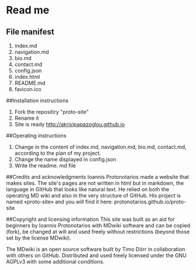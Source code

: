 # Read me

## File manifest
1. index.md
2. navigation.md
3. bio.md
4. contact.md
5. config.json
6. index.html
7. README.md
8. favicon.ico

##Installation instructions 
1. Fork the repositiry "proto-site"
2. Rename it
3. Site is ready http://akrivipapazoglou.github.io

##Operating instructions
1. Change in the content of index.md, navigation.md, bio.md, contact.md, according to the plan of my project.
2. Change the name displayed in config.json
3. Write the readme. md file

##Credits and acknowledgments
Ioannis Protonotarios made a website that makes sites. The site's pages are not written in html but in markdown, the language in GitHub that looks like natural text. He relied on both the operating MD wiki and also in the very structure of GitHub. His project is named «proto-site» and you will find it here: protonotarios.github.io/proto-site

##Copyright and licensing information
This site was built as an aid for beginners by Ioannis Protonotarios with MDwiki software and can be copied (fork), be changed at will and used freely without restrictions (beyond those set by the license MDwiki).

The MDwiki is an open source software built by Timo Dörr in collaboration with others on GitHub. Distributed and used freely licensed under the GNU AGPLv3 with some additional conditions.
